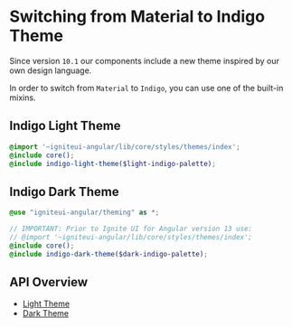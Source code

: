 # Switching from Material to Indigo Theme
Since version `10.1` our components include a new theme inspired by our own design language.
 
In order to switch from `Material` to `Indigo`, you can use one of the built-in mixins.  

## Indigo Light Theme
```scss
@import '~igniteui-angular/lib/core/styles/themes/index';
@include core();
@include indigo-light-theme($light-indigo-palette);
```

## Indigo Dark Theme
```scss
@use "igniteui-angular/theming" as *;

// IMPORTANT: Prior to Ignite UI for Angular version 13 use:
// @import '~igniteui-angular/lib/core/styles/themes/index';
@include core();
@include indigo-dark-theme($dark-indigo-palette);
```

## API Overview
* [Light Theme]({environment:sassApiUrl}/index.html#mixin-igx-indigo-light-theme)
* [Dark Theme]({environment:sassApiUrl}/index.html#mixin-igx-indigo-dark-theme)
